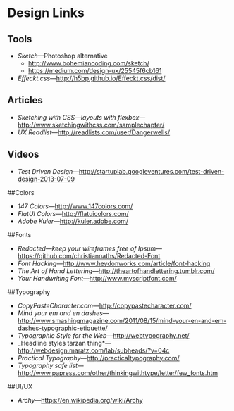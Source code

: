 # Design Links
## Tools
* _Sketch_—Photoshop alternative
  * http://www.bohemiancoding.com/sketch/
  * https://medium.com/design-ux/25545f6cb161
* _Effeckt.css_—http://h5bp.github.io/Effeckt.css/dist/

## Articles
* _Sketching with CSS—layouts with flexbox_—http://www.sketchingwithcss.com/samplechapter/
* _UX Readlist_—http://readlists.com/user/Dangerwells/

## Videos

* _Test Driven Design_—http://startuplab.googleventures.com/test-driven-design-2013-07-09

##Colors
* _147 Colors_—http://www.147colors.com/
* _FlatUI Colors_—http://flatuicolors.com/
* _Adobe Kuler_—http://kuler.adobe.com/

##Fonts
* _Redacted—keep your wireframes free of Ipsum_—https://github.com/christiannaths/Redacted-Font
* _Font Hacking_—http://www.heydonworks.com/article/font-hacking
* _The Art of Hand Lettering_—http://theartofhandlettering.tumblr.com/
* _Your Handwriting Font_—http://www.myscriptfont.com/

##Typography
* _CopyPasteCharacter.com_—http://copypastecharacter.com/
* _Mind your em and en dashes_—http://www.smashingmagazine.com/2011/08/15/mind-your-en-and-em-dashes-typographic-etiquette/
* _Typographic Style for the Web_—http://webtypography.net/
* _Headline styles tarzan thing*—http://webdesign.maratz.com/lab/subheads/?v=04c
* _Practical Typography_—http://practicaltypography.com/
* _Typography safe list_—http://www.papress.com/other/thinkingwithtype/letter/few_fonts.htm

##UI/UX
* _Archy_—https://en.wikipedia.org/wiki/Archy
